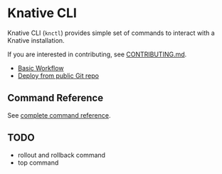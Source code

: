 # Knative CLI

Knative CLI (`knctl`) provides simple set of commands to interact with a Knative installation.

If you are interested in contributing, see [CONTRIBUTING.md](./CONTRIBUTING.md).

- [Basic Workflow](./docs/basic-workflow.md)
- [Deploy from public Git repo](./docs/deploy-public-git-repo.md)

## Command Reference

See [complete command reference](./docs/cmd/knctl.md).

## TODO

- rollout and rollback command
- top command
